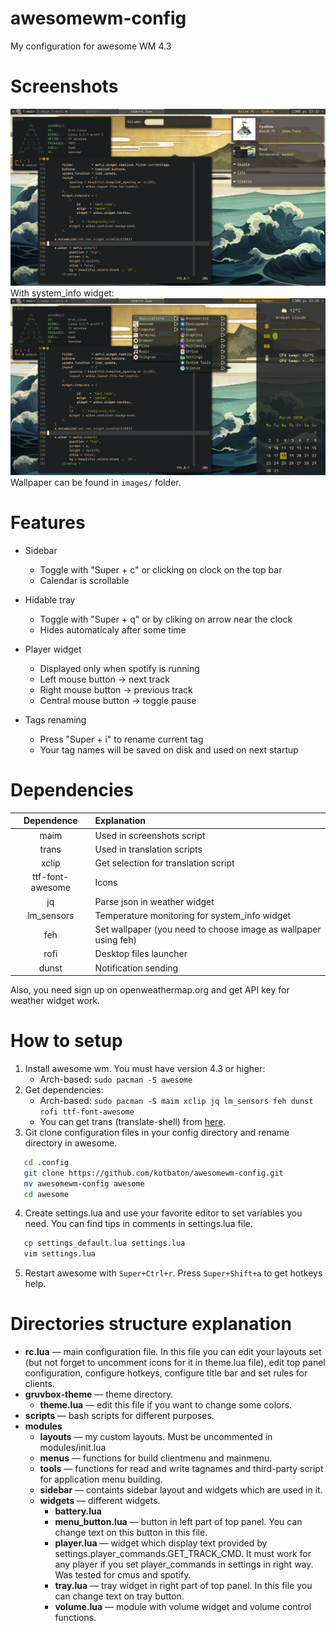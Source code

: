 # awesomewm-config
My configuration for awesome WM 4.3


# Screenshots
![alt text](images/screenshot1.png?raw=true)
With system_info widget:
![alt text](images/screenshot2.png?raw=true)
Wallpaper can be found in `images/` folder.


# Features
* Sidebar
    * Toggle with "Super + c" or clicking on clock on the top bar
    * Calendar is scrollable

* Hidable tray
    * Toggle with "Super + q" or by cliking on arrow near the clock
    * Hides automaticaly after some time

* Player widget
    * Displayed only when spotify is running
    * Left mouse button -> next track
    * Right mouse button -> previous track
    * Central mouse button -> toggle pause

* Tags renaming
    * Press "Super + i" to rename current tag
    * Your tag names will be saved on disk and used on next startup


# Dependencies
| Dependence | Explanation |
|:-------:|:-------|
| maim	| Used in screenshots script |
| trans | Used in translation scripts |
| xclip | Get selection for translation script |
| ttf-font-awesome | Icons |
| jq | Parse json in weather widget |
| lm_sensors | Temperature monitoring for system_info widget |
| feh | Set wallpaper (you need to choose image as wallpaper using feh) |
| rofi | Desktop files launcher |
| dunst | Notification sending |

Also, you need sign up on openweathermap.org and get API key for weather widget work.


# How to setup
1. Install awesome wm. You must have version 4.3 or higher:
	* Arch-based: `sudo pacman -S awesome`
2. Get dependencies:
	* Arch-based: `sudo pacman -S maim xclip jq lm_sensors feh dunst rofi ttf-font-awesome`
	* You can get trans (translate-shell) from [here](https://github.com/soimort/translate-shell).
3. Git clone configuration files in your config  directory and rename directory in awesome.
```bash
   cd .config
   git clone https://github.com/kotbaton/awesomewm-config.git
   mv awesomewm-config awesome
   cd awesome
   ```
4. Create settings.lua and use your favorite editor to set variables you need. You can find tips in comments in settings.lua file.
```bash
   cp settings_default.lua settings.lua
   vim settings.lua
```
5. Restart awesome with `Super+Ctrl+r`. Press `Super+Shift+a` to get hotkeys help.


# Directories structure explanation
* **rc.lua** — main configuration file. In this file you can edit your layouts set (but not forget to uncomment icons for it in theme.lua file), edit top panel configuration, configure hotkeys, configure title bar and set rules for clients.
* **gruvbox-theme** — theme directory.
	* **theme.lua** — edit this file if you want to change some colors.
* **scripts** — bash scripts for different purposes.
* **modules**
	* **layouts** — my custom layouts. Must be uncommented in modules/init.lua
	* **menus** — functions for build clientmenu and mainmenu.
	* **tools** — functions for read and write tagnames and third-party script for application menu building.
    * **sidebar** — containts sidebar layout and widgets which are used in it.
	* **widgets** — different widgets.
		* **battery.lua**
		* **menu_button.lua** — button in left part of top panel. You can change text on this button in this file.
		* **player.lua** — widget which display text provided by settings.player_commands.GET_TRACK_CMD. It must work for any player if you set player_commands in settings in right way. Was tested for cmus and spotify.
		* **tray.lua** — tray widget in right part of top panel. In this file you can change text on tray button.
		* **volume.lua** — module with volume widget and volume control functions.

